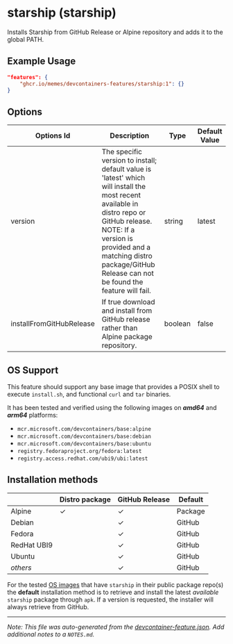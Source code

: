 
# starship (starship)

Installs Starship from GitHub Release or Alpine repository and adds it to the global PATH.

## Example Usage

```json
"features": {
    "ghcr.io/memes/devcontainers-features/starship:1": {}
}
```

## Options

| Options Id | Description | Type | Default Value |
|-----|-----|-----|-----|
| version | The specific version to install; default value is 'latest' which will install the most recent available in distro repo or GitHub release. NOTE: If a version is provided and a matching distro package/GitHub Release can not be found the feature will fail. | string | latest |
| installFromGitHubRelease | If true download and install from GitHub release rather than Alpine package repository. | boolean | false |

<!-- markdownlint-disable MD041 -->
## OS Support

This feature should support any base image that provides a POSIX shell to execute `install.sh`, and functional `curl` and `tar` binaries.

It has been tested and verified using the following images on ***amd64*** and ***arm64*** platforms:

* `mcr.microsoft.com/devcontainers/base:alpine`
* `mcr.microsoft.com/devcontainers/base:debian`
* `mcr.microsoft.com/devcontainers/base:ubuntu`
* `registry.fedoraproject.org/fedora:latest`
* `registry.access.redhat.com/ubi9/ubi:latest`

## Installation methods

| |Distro package|GitHub Release|Default|
|-|----|--------------|-------|
|Alpine| &check; | &check; | Package |
|Debian| | &check; | GitHub |
|Fedora| | &check; | GitHub |
|RedHat UBI9| | &check; | GitHub |
|Ubuntu| | &check; | GitHub |
|*others*| | &check; | GitHub |

For the tested [OS images](#os-support) that have `starship` in their public package repo(s) the **default**
installation method is to retrieve and install the latest *available* `starship` package through `apk`. If a version is
requested, the installer will always retrieve from GitHub.


---

_Note: This file was auto-generated from the [devcontainer-feature.json](https://github.com/memes/devcontainers-features/blob/main/src/starship/devcontainer-feature.json).  Add additional notes to a `NOTES.md`._
